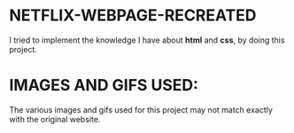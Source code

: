 # NETFLIX-WEBPAGE-RECREATED
I tried to implement the knowledge I have about **html** and **css**, by doing this project.

# IMAGES AND GIFS USED:
The various images and gifs used for this project may not match exactly with the original website.
